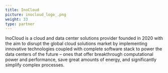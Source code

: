 ```yaml
---
title: InoCloud
picture: inocloud_logo_.png
weight: 33
type: partner
---
```


InoCloud is a cloud and data center solutions provider founded in 2020 with the aim to disrupt the global cloud solutions market by implementing innovative technologies coupled with complete software stack to power the data centers of the future – ones that offer breakthrough computational power and performance, save great amounts of energy, and significantly simplify complex processes.